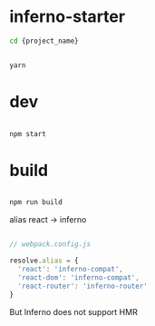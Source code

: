 # inferno-starter

``` bash
cd {project_name}
```

``` bash

yarn

```

# dev

``` bash

npm start

```

# build

``` bash

npm run build

```

alias react -> inferno

``` js

// webpack.config.js

resolve.alias = {
  'react': 'inferno-compat',
  'react-dom': 'inferno-compat',
  'react-router': 'inferno-router'
}
```

But Inferno does not support HMR
